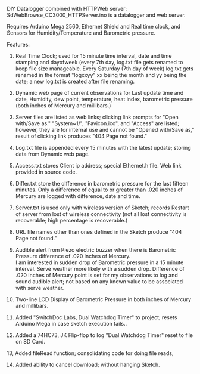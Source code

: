 DIY Datalogger combined with HTTPWeb server:  SdWebBrowse_CC3000_HTTPServer.ino is a datalogger and web server. 

Requires Arduino Mega 2560, Ethernet Shield and Real time clock, and Sensors for Humidity/Temperature and Barometric pressure.

Features:

1. Real Time Clock; used for 15 minute time interval, date and time stamping and dayofweek (every 7th day, log.txt file gets renamed to keep file size manageable. Every Saturday (7th day of week) log.txt gets renamed in the format "logxxyy” xx being the month and yy being the date; a new log.txt is created after file renaming.

2. Dynamic web page of current observations for Last update time and date, Humidity, dew point, temperature, heat index, barometric pressure (both inches of Mercury and millibars.)

3. Server files are listed as web links; clicking link prompts for "Open with/Save as." "System~1/", "Favicon.ico", and "Access" are listed; however, they are for internal use and cannot be "Opened with/Save as," result of clicking link produces "404 Page not found."

4. Log.txt file is appended every 15 minutes with the latest update; storing data from Dynamic web page.

5. Access.txt stores Client ip address; special Ethernet.h file. Web link provided in source code.

6. Differ.txt store the difference in barometric pressure for the last fifteen minutes. Only a difference of equal to or greater than .020 inches of Mercury are logged with difference, date and time.

7. Server.txt is used only with wireless version of Sketch; records Restart of server from lost of wireless connectivity (not all lost connectivity is recoverable; high percentage is recoverable.)

8. URL file names other than ones defined in the Sketch produce "404 Page not found."

9. Audible alert from Piezo electric buzzer when there is Barometric Pressure difference of .020 inches of Mercury.  
I am interested in sudden drop of Barometric pressure in a 15 minute interval. Serve weather more likely with a sudden 
drop.  Difference of .020 inches of Mercury point is set for my observations to log and sound audible alert; not based 
on any known value to be associated with serve weather.

10. Two-line LCD Display of Barometric Pressure in both inches of Mercury and millibars.
   
11. Added "SwitchDoc Labs, Dual Watchdog Timer" to project; resets Arduino Mega in case sketch execution fails..

12. Added a 74HC73, JK Flip-flop to log "Dual Watchdog Timer" reset to file on SD Card.

13,  Added fileRead function; consolidating code for doing file reads,

14.  Added ability to cancel download; without hanging Sketch.

